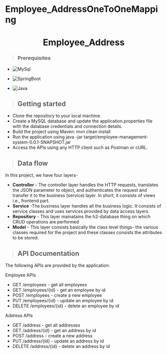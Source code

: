 # Employee_AddressOneToOneMapping
<h1 align="center"> Employee_Address </h1>

>### Prerequisites
* ![MySql](https://img.shields.io/badge/DBMS-MYSQL%205.7%20or%20Higher-red)
 * ![SpringBoot](https://img.shields.io/badge/Framework-SpringBoot-green)


* ![Java](https://img.shields.io/badge/Language-Java%208%20or%20higher-yellow)

>## Getting started
* Clone the repository to your local machine.
* Create a MySQL database and update the application.properties file with the database credentials and connection details.
* Build the project using Maven: mvn clean install
* Run the application using java -jar target/employee-management-system-0.0.1-SNAPSHOT.jar
* Access the APIs using any HTTP client such as Postman or cURL.
>## Data flow
In this project, we have four layers-
* **Controller** - The controller layer handles the HTTP requests, translates the JSON parameter to object, and authenticates the request and transfer it to the business (service) layer. In short, it consists of views i.e., frontend part.
* **Service** -The business layer handles all the business logic. It consists of service classes and uses services provided by data access layers.
* **Repository** - This layer mainatains the h2-database thing on which CRUD operations are performed
* **Model** - This layer consists basically the class level things- the various classes required for the project and these classes consists the attributes to be stored.

>## API Documentation
The following APIs are provided by the application:

Employee APIs
* GET /employees - get all employees
* GET /employees/{id} - get an employee by id
* POST /employees - create a new employee
* PUT /employees/{id} - update an employee by id
* DELETE /employees/{id} - delete an employee by id

Address APIs
* GET /address - get all addresses
* GET /address/{id} - get an address by id
* POST /address - create a new address
* PUT /address/{id} - update an address by id
* DELETE /address/{id} - delete an address by id
